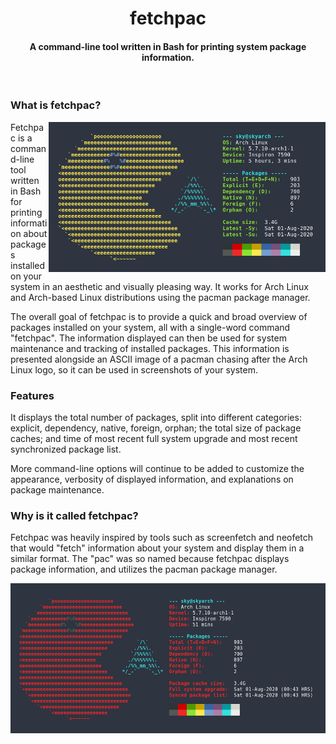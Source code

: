 <h1 align="center">
  fetchpac
</h1>
<h4 align="center">A command-line tool written in Bash for printing system package information.</h4>
<br>

### What is fetchpac?

<img src="./assets/showcase/showcase_01.png" alt="neofetch" align="right" height="240px">

Fetchpac is a command-line tool written in Bash for printing information about packages installed on your system in an aesthetic and visually pleasing way. It works for Arch Linux and Arch-based Linux distributions using the pacman package manager.

The overall goal of fetchpac is to provide a quick and broad overview of packages installed on your system, all with a single-word command "fetchpac". The information displayed can then be used for system maintenance and tracking of installed packages. This information is presented alongside an ASCII image of a pacman chasing after the Arch Linux logo, so it can be used in screenshots of your system.

### Features

It displays the total number of packages, split into different categories: explicit, dependency, native, foreign, orphan; the total size of package caches; and time of most recent full system upgrade and most recent synchronized package list.

More command-line options will continue to be added to customize the appearance, verbosity of displayed information, and explanations on package maintenance.

### Why is it called fetchpac?

Fetchpac was heavily inspired by tools such as screenfetch and neofetch that would "fetch" information about your system and display them in a similar format. The "pac" was so named because fetchpac displays package information, and utilizes the pacman package manager.  

<p align="center">
  <img src="./assets/showcase/showcase_02.png" alt="" height="240">
</p>